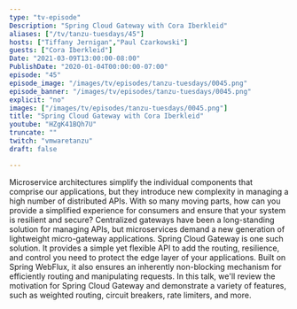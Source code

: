```yaml
---
type: "tv-episode"
Description: "Spring Cloud Gateway with Cora Iberkleid"
aliases: ["/tv/tanzu-tuesdays/45"]
hosts: ["Tiffany Jernigan","Paul Czarkowski"]
guests: ["Cora Iberkleid"]
Date: "2021-03-09T13:00:00-08:00"
PublishDate: "2020-01-04T00:00:00-07:00"
episode: "45"
episode_image: "/images/tv/episodes/tanzu-tuesdays/0045.png"
episode_banner: "/images/tv/episodes/tanzu-tuesdays/0045.png"
explicit: "no"
images: ["/images/tv/episodes/tanzu-tuesdays/0045.png"]
title: "Spring Cloud Gateway with Cora Iberkleid"
youtube: "HZgK41BQh7U"
truncate: ""
twitch: "vmwaretanzu"
draft: false

---
```


Microservice architectures simplify the individual components that comprise our applications, but they introduce new complexity in managing a high number of distributed APIs. With so many moving parts, how can you provide a simplified experience for consumers and ensure that your system is resilient and secure? Centralized gateways have been a long-standing solution for managing APIs, but microservices demand a new generation of lightweight micro-gateway applications. Spring Cloud Gateway is one such solution. It provides a simple yet flexible API to add the routing, resilience, and control you need to protect the edge layer of your applications. Built on Spring WebFlux, it also ensures an inherently non-blocking mechanism for efficiently routing and manipulating requests.  In this talk, we'll review the motivation for Spring Cloud Gateway and demonstrate a variety of features, such as weighted routing, circuit breakers, rate limiters, and more.

